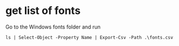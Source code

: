 # get list of fonts

Go to the Windows fonts folder and run

```
ls | Select-Object -Property Name | Export-Csv -Path .\fonts.csv
```